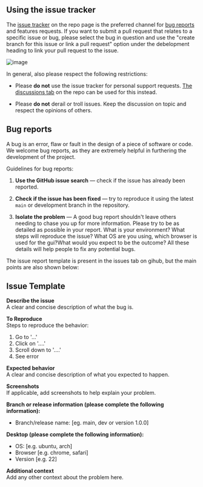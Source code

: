 ## Using the issue tracker

The [issue tracker](https://github.com/RI-SE/ATOS/issues) on the repo page is the preferred channel for [bug reports](#bugs) and features requests. If you want to submit a pull request that relates to a specific issue or bug, please select the bug in question and use the "create branch for this issue or link a pull request" option under the debelopment heading to link your pull request to the issue.

![image](https://github.com/RI-SE/ATOS/assets/10436623/adb9d512-ab25-4504-aa9d-63c95ba76c85)


In general, also please respect the following restrictions:

* Please **do not** use the issue tracker for personal support requests. [The discussions tab](https://github.com/RI-SE/ATOS/discussions) on the repo can be used for this instead. 

* Please **do not** derail or troll issues. Keep the discussion on topic and
  respect the opinions of others.


<a name="bugs"></a>
## Bug reports

A bug is an error, flaw or fault in the design of a piece of software or code.
We welcome bug reports, as they are extremely helpful in furthering the development of the project.

Guidelines for bug reports:

1. **Use the GitHub issue search** &mdash; check if the issue has already been
   reported.

2. **Check if the issue has been fixed** &mdash; try to reproduce it using the
   latest `main` or development branch in the repository.

3. **Isolate the problem** &mdash;
A good bug report shouldn't leave others needing to chase you up for more
information. Please try to be as detailed as possible in your report. What is
your environment? What steps will reproduce the issue? What OS are you using, which
browser is used for the gui?What would you expect to be the outcome? All these
details will help people to fix any potential bugs.

The issue report template is present in the issues tab on gihub, but the main points are also shown below:

## Issue Template

**Describe the issue**<br />
A clear and concise description of what the bug is.
 
**To Reproduce**<br />
Steps to reproduce the behavior:<br />
1. Go to '...'<br />
2. Click on '....'<br />
3. Scroll down to '....'<br />
4. See error<br />

**Expected behavior**<br />
A clear and concise description of what you expected to happen.
 
**Screenshots**<br />
If applicable, add screenshots to help explain your problem.

**Branch or release information (please complete the following information):**<br />
 - Branch/release name: [eg. main, dev or version 1.0.0]
 
**Desktop (please complete the following information):**<br />
 - OS: [e.g. ubuntu, arch]<br />
 - Browser [e.g. chrome, safari]<br />
 - Version [e.g. 22]<br />

**Additional context**<br />
 Add any other context about the problem here.




